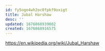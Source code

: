 ```yaml
---
id: fy5oge4wh2oc0fpkf9oxigt
title: Jubal Harshaw
desc: ''
updated: 1676868939002
created: 1676868916575
---
```


https://en.wikipedia.org/wiki/Jubal_Harshaw

